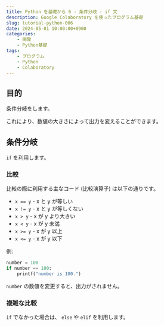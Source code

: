 ```yaml
---
title: Python を基礎から 6 - 条件分岐 - if 文
description: Google Colaboratory を使ったプログラム基礎
slug: tutorial-python-006
date: 2024-05-01 10:00:00+0900
categories:
    - 開発
    - Python基礎
tags:
    - プログラム
    - Python
    - Colaboratory
---
```


## 目的
条件分岐をします。

これにより、数値の大きさによって出力を変えることができます。

## 条件分岐
`if` を利用します。

### 比較
比較の際に利用する主なコード (比較演算子) は以下の通りです。

- `x == y` - x と y が等しい
- `x != y` - x と y が等しくない
- `x > y` - x が y より大きい
- `x < y` - x が y 未満
- `x >= y` - x が y 以上
- `x <= y` - x が y 以下

例:
```python
number = 100
if number == 100:
    printf("number is 100.")
```
`number` の数値を変更すると、出力がされません。

### 複雑な比較
`if` でなかった場合は、 `else` や `elif` を利用します。
